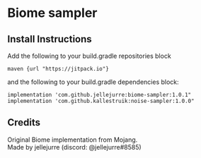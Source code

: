 # Biome sampler
## Install Instructions

Add the following to your build.gradle repositories block
```
maven {url "https://jitpack.io"}
```

and the following to your build.gradle dependencies block:
```
implementation 'com.github.jellejurre:biome-sampler:1.0.1"
implementation 'com.github.kallestruik:noise-sampler:1.0.0"
```

## Credits
Original Biome implementation from Mojang.  
Made by jellejurre (discord: @jellejurre#8585)